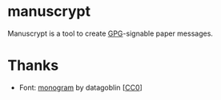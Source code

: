 # manuscrypt

Manuscrypt is a tool to create [GPG](https://gnupg.org)-signable paper messages.

# Thanks

- Font: [monogram](https://datagoblin.itch.io/monogram) by datagoblin [[CC0](https://creativecommons.org/publicdomain/zero/1.0/)]
